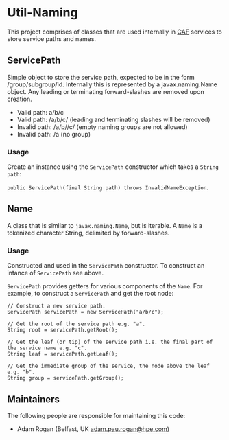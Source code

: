 # Util-Naming

This project comprises of classes that are used internally in [CAF](http://cafapi.github.io/) services to store service paths and names.

## ServicePath

Simple object to store the service path, expected to be in the form /group/subgroup/id. Internally this is represented by a javax.naming.Name object. Any leading or terminating forward-slashes are removed upon creation. 

- Valid path: a/b/c
- Valid path: /a/b/c/ (leading and terminating slashes will be removed)
- Invalid path: /a/b//c/ (empty naming groups are not allowed)
- Invalid path: /a (no group)

### Usage

Create an instance using the `ServicePath` constructor which takes a `String path`: 

`public ServicePath(final String path) throws InvalidNameException`. 

## Name

A class that is similar to `javax.naming.Name`, but is iterable. A `Name` is a tokenized character String, delimited by forward-slashes.

### Usage

Constructed and used in the `ServicePath` constructor. To construct an intance of `ServicePath` see above.

`ServicePath` provides getters for various components of the `Name`. For example, to construct a `ServicePath` and get the root node:

```
// Construct a new service path.
ServicePath servicePath = new ServicePath("a/b/c");

// Get the root of the service path e.g. "a".
String root = servicePath.getRoot();

// Get the leaf (or tip) of the service path i.e. the final part of the service name e.g. "c".
String leaf = servicePath.getLeaf();

// Get the immediate group of the service, the node above the leaf e.g. "b".
String group = servicePath.getGroup();
```



## Maintainers

The following people are responsible for maintaining this code:

- Adam Rogan (Belfast, UK adam.pau.rogan@hpe.com)
